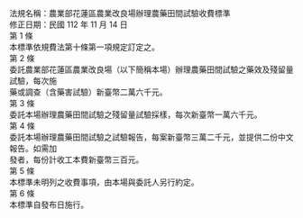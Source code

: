法規名稱：農業部花蓮區農業改良場辦理農藥田間試驗收費標準  
修正日期：民國 112 年 11 月 14 日  
第 1 條  
本標準依規費法第十條第一項規定訂定之。  
第 2 條  
委託農業部花蓮區農業改良場（以下簡稱本場）辦理農藥田間試驗之藥效及殘留量試驗，每次施  
藥或調查（含藥害試驗）新臺幣二萬六千元。  
第 3 條  
委託本場辦理農藥田間試驗之殘留量試驗採樣，每次新臺幣一萬六千元。  
第 4 條  
委託本場辦理農藥田間試驗之試驗報告，每案新臺幣三萬二千元，並提供二份中文報告。如需加  
發者，每份計收工本費新臺幣三百元。  
第 5 條  
本標準未明列之收費事項，由本場與委託人另行約定。  
第 6 條  
本標準自發布日施行。  


